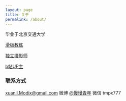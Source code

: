 ```yaml
---
layout: page
title: 关于
permalink: /about/
---
```


毕业于北京交通大学  

[滑板教练](https://weibo.com/wwqnx)  

[独立摄影师](https://500px.me/manman90)

[b站UP主](https://space.bilibili.com/6559126)

### 联系方式

[xuanll.Modix@gmail.com](mailto:xuanll.Modix@gmail.com)
微博 [@慢慢青年](https://weibo.com/wwqnx)
微信 tmpx777
